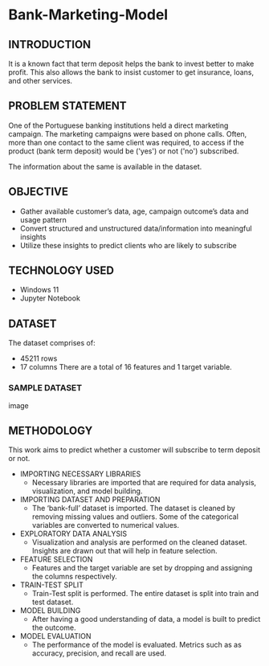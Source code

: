 # Bank-Marketing-Model

## INTRODUCTION
It is a known fact that term deposit helps the bank to invest better to make profit. This also allows the bank to insist customer to get insurance, loans, and other services.

## PROBLEM STATEMENT
One of the Portuguese banking institutions held a direct marketing campaign. The marketing campaigns were based on phone calls. Often, more than one contact to the same client was required, to access if the product (bank term deposit) would be (&#39;yes&#39;) or not (&#39;no&#39;) subscribed.

The information about the same is available in the dataset.

## OBJECTIVE
  - Gather available customer’s data, age, campaign outcome’s data and usage pattern
  - Convert structured and unstructured data/information into meaningful insights
  - Utilize these insights to predict clients who are likely to subscribe

## TECHNOLOGY USED
  - Windows 11
  - Jupyter Notebook

## DATASET
The dataset comprises of:
  - 45211 rows
  - 17 columns
There are a total of 16 features and 1 target variable.

### SAMPLE DATASET
image

## METHODOLOGY
This work aims to predict whether a customer will subscribe to term deposit or not.

  - IMPORTING NECESSARY LIBRARIES
    - Necessary libraries are imported that are required for data analysis, visualization, and model building.
  - IMPORTING DATASET AND PREPARATION
    - The ‘bank-full’ dataset is imported. The dataset is cleaned by removing missing values and outliers. Some of the categorical variables are converted to numerical values.
  - EXPLORATORY DATA ANALYSIS
    - Visualization and analysis are performed on the cleaned dataset. Insights are drawn out that will help in feature selection.
  - FEATURE SELECTION
    - Features and the target variable are set by dropping and assigning the columns respectively.
  - TRAIN-TEST SPLIT
    - Train-Test split is performed. The entire dataset is split into train and test dataset.
  - MODEL BUILDING
    - After having a good understanding of data, a model is built to predict the outcome.
  - MODEL EVALUATION
    - The performance of the model is evaluated. Metrics such as as accuracy, precision, and recall are used.
